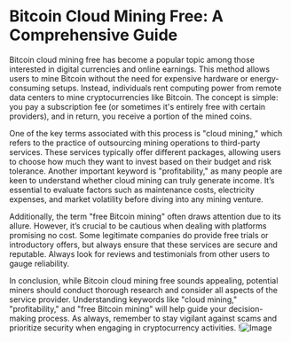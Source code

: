 # Bitcoin Cloud Mining Free: A Comprehensive Guide

Bitcoin cloud mining free has become a popular topic among those interested in digital currencies and online earnings. This method allows users to mine Bitcoin without the need for expensive hardware or energy-consuming setups. Instead, individuals rent computing power from remote data centers to mine cryptocurrencies like Bitcoin. The concept is simple: you pay a subscription fee (or sometimes it's entirely free with certain providers), and in return, you receive a portion of the mined coins.

One of the key terms associated with this process is "cloud mining," which refers to the practice of outsourcing mining operations to third-party services. These services typically offer different packages, allowing users to choose how much they want to invest based on their budget and risk tolerance. Another important keyword is "profitability," as many people are keen to understand whether cloud mining can truly generate income. It’s essential to evaluate factors such as maintenance costs, electricity expenses, and market volatility before diving into any mining venture.

Additionally, the term "free Bitcoin mining" often draws attention due to its allure. However, it’s crucial to be cautious when dealing with platforms promising no cost. Some legitimate companies do provide free trials or introductory offers, but always ensure that these services are secure and reputable. Always look for reviews and testimonials from other users to gauge reliability.

In conclusion, while Bitcoin cloud mining free sounds appealing, potential miners should conduct thorough research and consider all aspects of the service provider. Understanding keywords like "cloud mining," "profitability," and "free Bitcoin mining" will help guide your decision-making process. As always, remember to stay vigilant against scams and prioritize security when engaging in cryptocurrency activities. !![Image](https://github.com/user-attachments/assets/3be06921-4469-491d-bd37-5f14c53422b7)